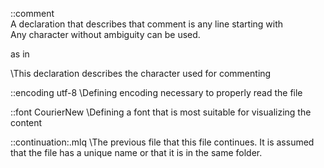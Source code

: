  ::comment \
 A declaration that describes that comment is any line starting with \
 Any character without ambiguity can be used.

 as in

 \This declaration describes the character used for commenting

 ::encoding utf-8
 \Defining encoding necessary to properly read the file

 ::font CourierNew
 \Defining a font that is most suitable for visualizing the content

 ::continuation:<filename>.mlq
 \The previous file that this file continues. It is assumed that the file has a unique name or that it is in the same folder.
